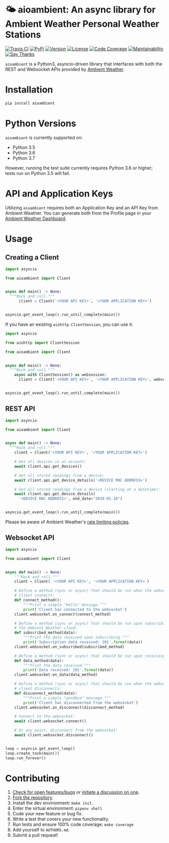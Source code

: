 # 🌤  aioambient: An async library for Ambient Weather Personal Weather Stations

[![Travis CI](https://travis-ci.org/bachya/aioambient.svg?branch=master)](https://travis-ci.org/bachya/aioambient)
[![PyPi](https://img.shields.io/pypi/v/aioambient.svg)](https://pypi.python.org/pypi/aioambient)
[![Version](https://img.shields.io/pypi/pyversions/aioambient.svg)](https://pypi.python.org/pypi/aioambient)
[![License](https://img.shields.io/pypi/l/aioambient.svg)](https://github.com/bachya/aioambient/blob/master/LICENSE)
[![Code Coverage](https://codecov.io/gh/bachya/aioambient/branch/dev/graph/badge.svg)](https://codecov.io/gh/bachya/aioambient)
[![Maintainability](https://api.codeclimate.com/v1/badges/81a9f8274abf325b2fa4/maintainability)](https://codeclimate.com/github/bachya/aioambient/maintainability)
[![Say Thanks](https://img.shields.io/badge/SayThanks-!-1EAEDB.svg)](https://saythanks.io/to/bachya)

`aioambient` is a Python3, asyncio-driven library that interfaces with both the
REST and Websocket APIs provided by
[Ambient Weather](https://ambientweather.net).

# Installation

```python
pip install aioambient
```

# Python Versions

`aioambient` is currently supported on:

* Python 3.5
* Python 3.6
* Python 3.7

However, running the test suite currently requires Python 3.6 or higher; tests
run on Python 3.5 will fail.

# API and Application Keys

Utilizing `aioambient` requires both an Application Key and an API Key from
Ambient Weather. You can generate both from the Profile page in your
[Ambient Weather Dashboard](https://dashboard.ambientweather.net).

# Usage

## Creating a Client

```python
import asyncio

from aioambient import Client


async def main() -> None:
  """Rock and roll."""
      client = Client('<YOUR API KEY>', '<YOUR APPLICATION KEY>')


asyncio.get_event_loop().run_until_complete(main())
```

If you have an existing `aiohttp.ClientSession`, you can use it:

```python
import asyncio

from aiohttp import ClientSession

from aioambient import Client


async def main() -> None:
  """Rock and roll."""
    async with ClientSession() as websession:
      client = Client('<YOUR API KEY>', '<YOUR APPLICATION KEY>', websession)


asyncio.get_event_loop().run_until_complete(main())
```

## REST API

```python
import asyncio

from aioambient import Client


async def main() -> None:
  """Rock and roll."""
    client = Client('<YOUR API KEY>', '<YOUR APPLICATION KEY>')

    # Get all devices in an account:
    await client.api.get_devices()

    # Get all stored readings from a device:
    await client.api.get_device_details('<DEVICE MAC ADDRESS>')

    # Get all stored readings from a device (starting at a datetime):
    await client.api.get_device_details(
      '<DEVICE MAC ADDRESS>', end_date="2019-01-16")


asyncio.get_event_loop().run_until_complete(main())
```

Please be aware of Ambient Weather's
[rate limiting policies](https://ambientweather.docs.apiary.io/#introduction/rate-limiting).

## Websocket API

```python
import asyncio

from aioambient import Client


async def main() -> None:
    """Rock and roll."""
    client = Client( '<YOUR API KEY>', '<YOUR APPLICATION KEY>')

    # Define a method (sync or async) that should be run when the websocket
    # client connects:
    def connect_method():
        """Print a simple "hello" message."""
        print('Client has connected to the websocket')
    client.websocket.on_connect(connect_method)

    # Define a method (sync or async) that should be run upon subscribing to
    # the Ambient Weather cloud:
    def subscribed_method(data):
        """Print the data received upon subscribing."""
        print('Subscription data received: {0}'.format(data))
    client.websocket.on_subscribed(subscribed_method)

    # Define a method (sync or async) that should be run upon receiving data:
    def data_method(data):
        """Print the data received."""
        print('Data received: {0}'.format(data))
    client.websocket.on_data(data_method)

    # Define a method (sync or async) that should be run when the websocket
    # client disconnects:
    def disconnect_method(data):
        """Print a simple "goodbye" message."""
        print('Client has disconnected from the websocket')
    client.websocket.on_disconnect(disconnect_method)

    # Connect to the websocket:
    await client.websocket.connect()

    # At any point, disconnect from the websocket:
    await client.websocket.disconnect()


loop = asyncio.get_event_loop()
loop.create_task(main())
loop.run_forever()
```

# Contributing

1. [Check for open features/bugs](https://github.com/bachya/aioambient/issues)
  or [initiate a discussion on one](https://github.com/bachya/aioambient/issues/new).
2. [Fork the repository](https://github.com/bachya/aioambient/fork).
3. Install the dev environment: `make init`.
4. Enter the virtual environment: `pipenv shell`
5. Code your new feature or bug fix.
6. Write a test that covers your new functionality.
7. Run tests and ensure 100% code coverage: `make coverage`
8. Add yourself to `AUTHORS.md`.
9. Submit a pull request!
